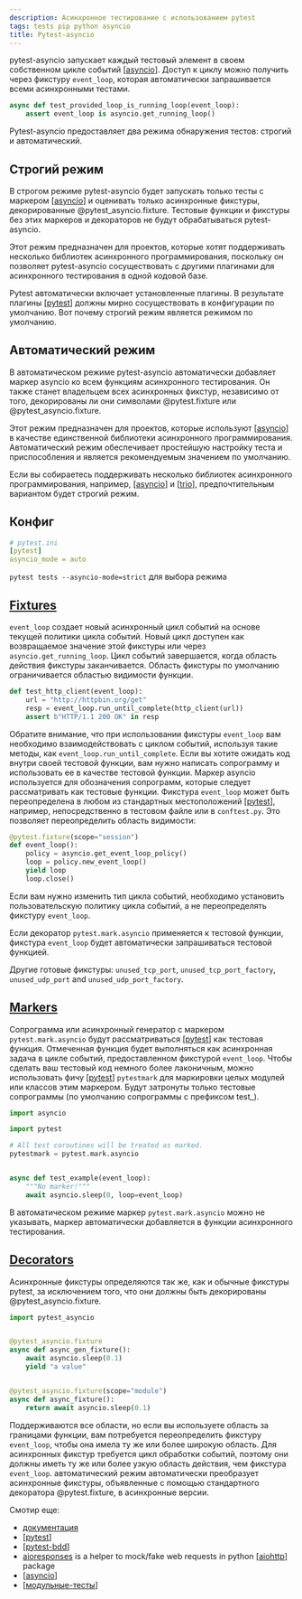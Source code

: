 ```yaml
---
description: Асинхронное тестирование с использованием pytest
tags: tests pip python asyncio
title: Pytest-asyncio
---
```

pytest-asyncio запускает каждый тестовый элемент в своем собственном цикле событий [[asyncio]]. Доступ к циклу можно получить через фикстуру `event_loop`, которая автоматически запрашивается всеми асинхронными тестами.

```python
async def test_provided_loop_is_running_loop(event_loop):
    assert event_loop is asyncio.get_running_loop()
```

Pytest-asyncio предоставляет два режима обнаружения тестов: строгий и автоматический.

## Строгий режим

В строгом режиме pytest-asyncio будет запускать только тесты с маркером [[asyncio]] и оценивать только асинхронные фикстуры, декорированные @pytest_asyncio.fixture. Тестовые функции и фикстуры без этих маркеров и декораторов не будут обрабатываться pytest-asyncio.

Этот режим предназначен для проектов, которые хотят поддерживать несколько библиотек асинхронного программирования, поскольку он позволяет pytest-asyncio сосуществовать с другими плагинами для асинхронного тестирования в одной кодовой базе.

Pytest автоматически включает установленные плагины. В результате плагины [[pytest]] должны мирно сосуществовать в конфигурации по умолчанию. Вот почему строгий режим является режимом по умолчанию.

## Автоматический режим

В автоматическом режиме pytest-asyncio автоматически добавляет маркер asyncio ко всем функциям асинхронного тестирования. Он также станет владельцем всех асинхронных фикстур, независимо от того, декорированы ли они символами @pytest.fixture или @pytest_asyncio.fixture.

Этот режим предназначен для проектов, которые используют [[asyncio]] в качестве единственной библиотеки асинхронного программирования. Автоматический режим обеспечивает простейшую настройку теста и приспособления и является рекомендуемым значением по умолчанию.

Если вы собираетесь поддерживать несколько библиотек асинхронного программирования, например, [[asyncio]] и [[trio]], предпочтительным вариантом будет строгий режим.

## Конфиг

```yml
# pytest.ini
[pytest]
asyncio_mode = auto
```

`pytest tests --asyncio-mode=strict` для выбора режима

## [Fixtures](https://pytest-asyncio.readthedocs.io/en/latest/reference/fixtures.html)

`event_loop` создает новый асинхронный цикл событий на основе текущей политики цикла событий. Новый цикл доступен как возвращаемое значение этой фикстуры или через `asyncio.get_running_loop`. Цикл событий завершается, когда область действия фикстуры заканчивается. Область фикстуры по умолчанию ограничивается областью видимости функции.

```python
def test_http_client(event_loop):
    url = "http://httpbin.org/get"
    resp = event_loop.run_until_complete(http_client(url))
    assert b"HTTP/1.1 200 OK" in resp
```

Обратите внимание, что при использовании фикстуры `event_loop` вам необходимо взаимодействовать с циклом событий, используя такие методы, как `event_loop.run_until_complete`. Если вы хотите ожидать код внутри своей тестовой функции, вам нужно написать сопрограмму и использовать ее в качестве тестовой функции. Маркер asyncio используется для обозначения сопрограмм, которые следует рассматривать как тестовые функции. Фикстура `event_loop` может быть переопределена в любом из стандартных местоположений [[pytest]], например, непосредственно в тестовом файле или в `conftest.py`. Это позволяет переопределить область видимости:

```python
@pytest.fixture(scope="session")
def event_loop():
    policy = asyncio.get_event_loop_policy()
    loop = policy.new_event_loop()
    yield loop
    loop.close()
```

Если вам нужно изменить тип цикла событий, необходимо установить пользовательскую политику цикла событий, а не переопределять фикстуру `event_loop`.

Если декоратор `pytest.mark.asyncio` применяется к тестовой функции, фикстура `event_loop` будет автоматически запрашиваться тестовой функцией.

Другие готовые фикстуры: `unused_tcp_port`, `unused_tcp_port_factory`, `unused_udp_port` and `unused_udp_port_factory`.

## [Markers](https://pytest-asyncio.readthedocs.io/en/latest/reference/markers.html)

Сопрограмма или асинхронный генератор с маркером `pytest.mark.asyncio` будут рассматриваться [[pytest]] как тестовая функция. Отмеченная функция будет выполняться как асинхронная задача в цикле событий, предоставленном фикстурой `event_loop`. Чтобы сделать ваш тестовый код немного более лаконичным, можно использовать фичу [[pytest]] `pytestmark` для маркировки целых модулей или классов этим маркером. Будут затронуты только тестовые сопрограммы (по умолчанию сопрограммы с префиксом test_).

```python
import asyncio

import pytest

# All test coroutines will be treated as marked.
pytestmark = pytest.mark.asyncio


async def test_example(event_loop):
    """No marker!"""
    await asyncio.sleep(0, loop=event_loop)
```

В автоматическом режиме маркер `pytest.mark.asyncio` можно не указывать, маркер автоматически добавляется в функции асинхронного тестирования.

## [Decorators](https://pytest-asyncio.readthedocs.io/en/latest/reference/decorators.html)

Асинхронные фикстуры определяются так же, как и обычные фикстуры pytest, за исключением того, что они должны быть декорированы @pytest_asyncio.fixture.

```python
import pytest_asyncio


@pytest_asyncio.fixture
async def async_gen_fixture():
    await asyncio.sleep(0.1)
    yield "a value"


@pytest_asyncio.fixture(scope="module")
async def async_fixture():
    return await asyncio.sleep(0.1)
```

Поддерживаются все области, но если вы используете область за границами функции, вам потребуется переопределить фикстуру `event_loop`, чтобы она имела ту же или более широкую область. Для асинхронных фикстур требуется цикл обработки событий, поэтому они должны иметь ту же или более узкую область действия, чем фикстура `event_loop`. автоматический режим автоматически преобразует асинхронные фикстуры, объявленные с помощью стандартного декоратора @pytest.fixture, в асинхронные версии.

Смотир еще:

- [документация](https://pytest-asyncio.readthedocs.io/en/latest/concepts.html)
- [[pytest]]
- [[pytest-bdd]]
- [aioresponses](https://github.com/pnuckowski/aioresponses) is a helper to mock/fake web requests in python [[aiohttp]] package
- [[asyncio]]
- [[модульные-тесты]]

[//begin]: # "Autogenerated link references for markdown compatibility"
[asyncio]: asyncio "Asyncio"
[pytest]: pytest "Pytest"
[trio]: trio "Trio асинхронный фреймворк"
[pytest-bdd]: pytest-bdd "pytest-bdd"
[aiohttp]: aiohttp "Aiohttp асинхронный клиент-свервер на python."
[модульные-тесты]: модульные-тесты "Модульные тесты"
[//end]: # "Autogenerated link references"
[//begin]: # "Autogenerated link references for markdown compatibility"
[asyncio]: asyncio "Asyncio"
[asyncio]: asyncio "Asyncio"
[pytest]: pytest "Pytest"
[asyncio]: asyncio "Asyncio"
[asyncio]: asyncio "Asyncio"
[trio]: trio "Trio асинхронный фреймворк"
[pytest]: pytest "Pytest"
[pytest]: pytest "Pytest"
[pytest]: pytest "Pytest"
[pytest]: pytest "Pytest"
[pytest-bdd]: pytest-bdd "pytest-bdd"
[aiohttp]: aiohttp "Aiohttp асинхронный клиент-свервер на python."
[asyncio]: asyncio "Asyncio"
[модульные-тесты]: модульные-тесты "Модульные тесты"
[//end]: # "Autogenerated link references"